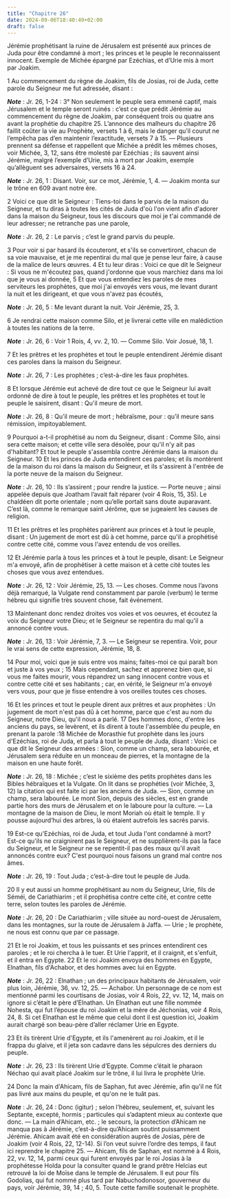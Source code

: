 ```yaml
---
title: "Chapitre 26"
date: 2024-09-06T18:40:49+02:00
draft: false
---
```



Jérémie prophétisant la ruine de Jérusalem est présenté aux princes de Juda pour être condamné à mort ; les princes et le peuple le reconnaissent innocent.
Exemple de Michée épargné par Ezéchias, et d’Urie mis à mort par Joakim.


1 Au commencement du règne de Joakim, fils de Josias, roi de Juda, cette parole du Seigneur me fut adressée, disant :

***Note*** :  Jr. 26, 1-24 : 3° Non seulement le peuple sera emmené captif, mais Jérusalem et le temple seront ruinés : c’est ce que prédit Jérémie au commencement du règne de Joakim, par conséquent trois ou quatre ans avant la prophétie du chapitre 25. L’annonce des malheurs du chapitre 26 faillit coûter la vie au Prophète, versets 1 à 6, mais le danger qu’il courut ne l’empêcha pas d’en maintenir l’exactitude, versets 7 à 15. ― Plusieurs prennent sa défense et rappellent que Michée a prédit les mêmes choses, voir Michée, 3, 12, sans être molesté par Ezéchias ; ils sauvent ainsi Jérémie, malgré l’exemple d’Urie, mis à mort par Joakim, exemple qu’allèguent ses adversaires, versets 16 à 24.

***Note*** :  Jr. 26, 1 : Disant. Voir, sur ce mot, Jérémie, 1, 4. ― Joakim monta sur le trône en 609 avant notre ère.


2 Voici ce que dit le Seigneur : Tiens-toi dans le parvis de la maison du Seigneur, et tu diras à toutes les cités de Juda d'où l'on vient afin d'adorer dans la maison du Seigneur, tous les discours que moi je t'ai commandé de leur adresser; ne retranche pas une parole,

***Note*** :  Jr. 26, 2 : Le parvis ; c’est le grand parvis du peuple.

3 Pour voir si par hasard ils écouteront, et s'ils se convertiront, chacun de sa voie mauvaise, et je me repentirai du mal que je pense leur faire, à cause de la malice de leurs œuvres. 4 Et tu leur diras : Voici ce que dit le Seigneur : Si vous ne m'écoutez pas, quand j'ordonne que vous marchiez dans ma loi que je vous ai donnée, 5 Et que vous entendiez les paroles de mes serviteurs les prophètes, que moi j'ai envoyés vers vous, me levant durant la nuit et les dirigeant, et que vous n'avez pas écoutés,

***Note*** :  Jr. 26, 5 : Me levant durant la nuit. Voir Jérémie, 25, 3.

6 Je rendrai cette maison comme Silo, et je livrerai cette ville en malédiction à toutes les nations de la terre.

***Note*** :  Jr. 26, 6 : Voir 1 Rois, 4, vv. 2, 10. ― Comme Silo. Voir Josué, 18, 1.


7 Et les prêtres et les prophètes et tout le peuple entendirent Jérémie disant ces paroles dans la maison du Seigneur.

***Note*** :  Jr. 26, 7 : Les prophètes ; c’est-à-dire les faux prophètes.

8 Et lorsque Jérémie eut achevé de dire tout ce que le Seigneur lui avait ordonné de dire à tout le peuple, les prêtres et les prophètes et tout le peuple le saisirent, disant : Qu'il meure de mort.

***Note*** :  Jr. 26, 8 : Qu’il meure de mort ; hébraïsme, pour : qu’il meure sans rémission, impitoyablement.

9 Pourquoi a-t-il prophétisé au nom du Seigneur, disant : Comme Silo, ainsi sera cette maison; et cette ville sera désolée, pour qu'il n'y ait pas d'habitant? Et tout le peuple s'assembla contre Jérémie dans la maison du Seigneur. 10 Et les princes de Juda entendirent ces paroles; et ils montèrent de la maison du roi dans la maison du Seigneur, et ils s'assirent à l'entrée de la porte neuve de la maison du Seigneur.

***Note*** :  Jr. 26, 10 : Ils s’assirent ; pour rendre la justice. ― Porte neuve ; ainsi appelée depuis que Joatham l’avait fait réparer (voir 4 Rois, 15, 35). Le chaldéen dit porte orientale ; nom qu’elle portait sans doute auparavant. C’est là, comme le remarque saint Jérôme, que se jugeaient les causes de religion.

11 Et les prêtres et les prophètes parièrent aux princes et à tout le peuple, disant : Un jugement de mort est dû à cet homme, parce qu'il a prophétisé contre cette cité, comme vous l'avez entendu de vos oreilles.


12 Et Jérémie parla à tous les princes et à tout le peuple, disant: Le Seigneur m'a envoyé, afin de prophétiser à cette maison et à cette cité toutes les choses que vous avez entendues.

***Note*** :  Jr. 26, 12 : Voir Jérémie, 25, 13. ― Les choses. Comme nous l’avons déjà remarqué, la Vulgate rend constamment par parole (verbum) le terme hébreu qui signifie très souvent chose, fait événement.

13 Maintenant donc rendez droites vos voies et vos oeuvres, et écoutez la voix du Seigneur votre Dieu; et le Seigneur se repentira du mal qu'il a annoncé contre vous.

***Note*** :  Jr. 26, 13 : Voir Jérémie, 7, 3. ― Le Seigneur se repentira. Voir, pour le vrai sens de cette expression, Jérémie, 18, 8.

14 Pour moi, voici que je suis entre vos mains; faites-moi ce qui paraît bon et juste à vos yeux ; 15 Mais cependant, sachez et apprenez bien que, si vous me faites mourir, vous répandrez un sang innocent contre vous et contre cette cité et ses habitants ; car, en vérité, le Seigneur m'a envoyé vers vous, pour que je fisse entendre à vos oreilles toutes ces choses.


16 Et les princes et tout le peuple dirent aux prêtres et aux prophètes : Un jugement de mort n'est pas dû à cet homme, parce que c'est au nom du Seigneur, notre Dieu, qu'il nous a parlé. 17 Des hommes donc, d'entre les anciens du pays, se levèrent, et ils dirent à toute l'assemblée du peuple, en prenant la parole :18 Michée de Morasthie fut prophète dans les jours d'Ezéchias, roi de Juda, et parla à tout le peuple de Juda, disant : Voici ce que dit le Seigneur des armées : Sion, comme un champ, sera labourée, et Jérusalem sera réduite en un monceau de pierres, et la montagne de la maison en une haute forêt.

***Note*** :  Jr. 26, 18 : Michée ; c’est le sixième des petits prophètes dans les Bibles hébraïques et la Vulgate. On lit dans se prophéties (voir Michée, 3, 12) la citation qui est faite ici par les anciens de Juda. ― Sion, comme un champ, sera labourée. Le mont Sion, depuis des siècles, est en grande partie hors des murs de Jérusalem et on le laboure pour la culture. ― La montagne de la maison de Dieu, le mont Moriah où était le temple. Il y pousse aujourd’hui des arbres, là où étaient autrefois les sacrés parvis.


19 Est-ce qu'Ezéchias, roi de Juda, et tout Juda l'ont condamné à mort? Est-ce qu'ils ne craignirent pas le Seigneur, et ne supplièrent-ils pas la face du Seigneur, et le Seigneur ne se repentit-il pas des maux qu'il avait annoncés contre eux? C'est pourquoi nous faisons un grand mal contre nos âmes.

***Note*** :  Jr. 26, 19 : Tout Juda ; c’est-à-dire tout le peuple de Juda.


20 Il y eut aussi un homme prophétisant au nom du Seigneur, Urie, fils de Séméi, de Cariathiarim ; et il prophétisa contre cette cité, et contre cette terre, selon toutes les paroles de Jérémie.

***Note*** :  Jr. 26, 20 : De Cariathiarim ; ville située au nord-ouest de Jérusalem, dans les montagnes, sur la route de Jérusalem à Jaffa. ― Urie ; le prophète, ne nous est connu que par ce passage.

21 Et le roi Joakim, et tous les puissants et ses princes entendirent ces paroles ; et le roi chercha à le tuer. Et Urie l'apprit, et il craignit, et s'enfuit, et il entra en Egypte. 22 Et le roi Joakim envoya des hommes en Egypte, Elnathan, fils d'Achabor, et des hommes avec lui en Egypte.

***Note*** :  Jr. 26, 22 : Elnathan ; un des principaux habitants de Jérusalem, voir plus loin, Jérémie, 36, vv. 12, 25. ― Achabor. Un personnage de ce nom est mentionné parmi les courtisans de Josias, voir 4 Rois, 22, vv. 12, 14, mais on ignore si c’était le père d’Elnathan. Un Elnathan eut une fille nommée Nohesta, qui fut l’épouse du roi Joakim et la mère de Jéchonias, voir 4 Rois, 24, 8. Si cet Elnathan est le même que celui dont il est question ici, Joakim aurait chargé son beau-père d’aller réclamer Urie en Egypte.

23 Et ils tirèrent Urie d'Egypte, et ils l'amenèrent au roi Joakim, et il le frappa du glaive, et il jeta son cadavre dans les sépulcres des derniers du peuple.

***Note*** :  Jr. 26, 23 : Ils tirèrent Urie d’Egypte. Comme c’était le pharaon Néchao qui avait placé Joakim sur le trône, il lui livra le prophète Urie.


24 Donc la main d'Ahicam, fils de Saphan, fut avec Jérémie, afin qu'il ne fût pas livré aux mains du peuple, et qu'on ne le tuât pas.

***Note*** :  Jr. 26, 24 : Donc (igitur) ; selon l’hébreu, seulement, et, suivant les Septante, excepté, hormis ; particules qui s’adaptent mieux au contexte que donc. ― La main d’Ahicam, etc. ; le secours, la protection d’Ahicam ne manqua pas à Jérémie, c’est-à-dire qu’Ahicam soutint puissamment Jérémie. Ahicam avait été en considération auprès de Josias, père de Joakim (voir 4 Rois, 22, 12-14). Si l’on veut suivre l’ordre des temps, il faut ici reprendre le chapitre 25. ― Ahicam, fils de Saphan, est nommé à 4 Rois, 22, vv. 12, 14, parmi ceux qui furent envoyés par le roi Josias à la prophétesse Holda pour la consulter quand le grand prêtre Helcias eut retrouvé la loi de Moïse dans le temple de Jérusalem. Il eut pour fils Godolias, qui fut nommé plus tard par Nabuchodonosor, gouverneur du pays, voir Jérémie, 39, 14 ; 40, 5. Toute cette famille soutenait le prophète.

